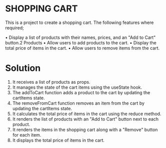 # SHOPPING CART

This is a project to create a shopping cart. The following features where required;

• Display a list of products with their names, prices, and an "Add to Cart" button.2
Products
• Allow users to add products to the cart.
• Display the total price of items in the cart.
• Allow users to remove items from the cart.

# Solution
1. It receives a list of products as props.
2. It manages the state of the cart items using the useState hook.
3. The addToCart function adds a product to the cart by updating the cartItems state.
4. The removeFromCart function removes an item from the cart by updating the cartItems state.
5. It calculates the total price of items in the cart using the reduce method.
6. It renders the list of products with an "Add to Cart" button next to each product.
7. It renders the items in the shopping cart along with a "Remove" button for each item.
8. It displays the total price of items in the cart.


